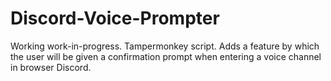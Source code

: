 # Discord-Voice-Prompter
Working work-in-progress. Tampermonkey script. Adds a feature by which the user will be given a confirmation prompt when entering a voice channel in browser Discord.
